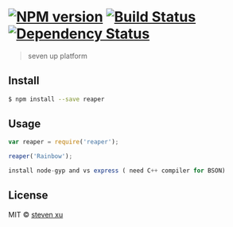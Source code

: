 #  [![NPM version][npm-image]][npm-url] [![Build Status][travis-image]][travis-url] [![Dependency Status][daviddm-url]][daviddm-image]

> seven up platform


## Install

```sh
$ npm install --save reaper
```


## Usage

```js
var reaper = require('reaper');

reaper('Rainbow');

install node-gyp and vs express ( need C++ compiler for BSON)
```


## License

MIT © [steven xu](nonumber1989)


[npm-url]: https://npmjs.org/package/reaper
[npm-image]: https://badge.fury.io/js/reaper.svg
[travis-url]: https://travis-ci.org/nonumber1989@gmail.com/reaper
[travis-image]: https://travis-ci.org/nonumber1989@gmail.com/reaper.svg?branch=master
[daviddm-url]: https://david-dm.org/nonumber1989@gmail.com/reaper.svg?theme=shields.io
[daviddm-image]: https://david-dm.org/nonumber1989@gmail.com/reaper

